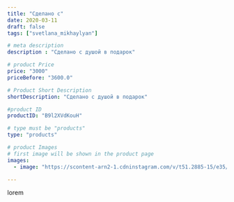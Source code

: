 ```yaml
---
title: "Сделано с"
date: 2020-03-11
draft: false
tags: ["svetlana_mikhaylyan"]

# meta description
description : "Сделано с душой в подарок"

# product Price
price: "3000"
priceBefore: "3600.0"

# Product Short Description
shortDescription: "Сделано с душой в подарок"

#product ID
productID: "B9l2XVdKouH"

# type must be "products"
type: "products"

# product Images
# first image will be shown in the product page
images:
  - image: "https://scontent-arn2-1.cdninstagram.com/v/t51.2885-15/e35/89119857_533067387608063_4045112925189695469_n.jpg?se=7&tp=1&_nc_ht=scontent-arn2-1.cdninstagram.com&_nc_cat=111&_nc_ohc=J-4ZoFlegr4AX9I5JyG&oh=d53d2319a076e7a46318c2f2ba7adacb&oe=60754E8E&ig_cache_key=MjI2MjQ1MzQ4NTkyMTAxMjYxNQ%3D%3D.2"

---
```

lorem
